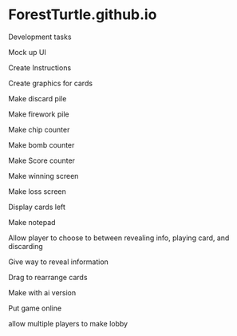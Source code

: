 # ForestTurtle.github.io

Development tasks
 
Mock up UI

Create Instructions

Create graphics for cards

Make discard pile

Make firework pile

Make chip counter

Make bomb counter

Make Score counter

Make winning screen

Make loss screen

Display cards left

Make notepad

Allow player to choose to between revealing info, playing card, and discarding

Give way to reveal information

Drag to rearrange cards

Make with ai version

Put game online

allow multiple players to make lobby
